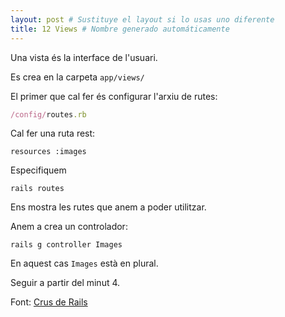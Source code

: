 ```yaml
---
layout: post # Sustituye el layout si lo usas uno diferente
title: 12 Views # Nombre generado automáticamente
---
```


Una vista és la interface de l'usuari.

Es crea en la carpeta `app/views/`

El primer que cal fer és configurar l'arxiu de rutes:

```ruby
/config/routes.rb
```

Cal fer una ruta rest:

    resources :images

Especifiquem

    rails routes

Ens mostra les rutes que anem a poder utilitzar.

Anem a crea un controlador:

    rails g controller Images

En aquest cas `Images` està en plural.

Seguir a partir del minut 4.

Font: [Crus de Rails](https://www.youtube.com/watch?v=X4T11CRN8zU)
